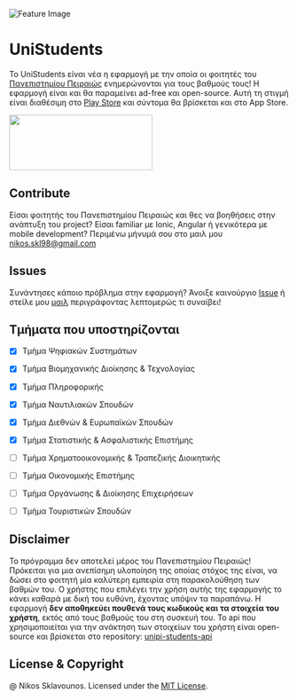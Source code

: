 ![Feature Image](https://user-images.githubusercontent.com/25327910/66042750-04967d00-e526-11e9-818f-c602576b128a.png)

# UniStudents

Το UniStudents είναι νέα η εφαρμογή με την οποία οι φοιτητές του [Πανεπιστημίου Πειραιώς](https://www.unipi.gr/unipi/el/) ενημερώνονται για τους βαθμούς τους! Η εφαρμογή είναι και θα παραμείνει ad-free και open-source. Αυτή τη στιγμή είναι διαθέσιμη στο [Play Store](https://play.google.com/store/apps/details?id=com.unipi.students) και σύντομα θα βρίσκεται και στο App Store.

<a href="https://play.google.com/store/apps/details?id=com.unipi.students"><img src="https://user-images.githubusercontent.com/25327910/66043476-ec276200-e527-11e9-95a4-bf76bbced9ab.png" width="258" height="100"></a>

## Contribute

Είσαι φοιτητής του Πανεπιστημίου Πειραιώς και θες να βοηθήσεις στην ανάπτυξη του project? Είσαι familiar με Ionic, Angular ή γενικότερα με mobile development? Περιμένω μήνυμά σου στο μαιλ μου nikos.skl98@gmail.com

## Issues

Συνάντησες κάποιο πρόβλημα στην εφαρμογή? Άνοιξε καινούργιο [Issue](https://github.com/NickSklA/unistudents/issues) ή στείλε μου [μαιλ](mailto:nikos.skl98@gmail.com) περιγράφοντας λεπτομερώς τι συναίβει! 

## Τμήματα που υποστηρίζονται

- [x] Τμήμα Ψηφιακών Συστημάτων
- [x] Τμήμα Βιομηχανικής Διοίκησης & Τεχνολογίας
- [x] Τμήμα Πληροφορικής
- [x] Τμήμα Ναυτιλιακών Σπουδών
- [x] Τμήμα Διεθνών & Ευρωπαϊκών Σπουδών
- [x] Τμήμα Στατιστικής & Ασφαλιστικής Επιστήμης
- [ ] Τμήμα Χρηματοοικονομικής & Τραπεζικής Διοικητικής
- [ ] Τμήμα Οικονομικής Επιστήμης
- [ ] Τμήμα Οργάνωσης & Διοίκησης Επιχειρήσεων
- [ ] Τμήμα Τουριστικών Σπουδών


## Disclaimer

Το πρόγραμμα δεν αποτελεί μέρος του Πανεπιστημίου Πειραιώς! Πρόκειται για μια ανεπίσημη υλοποίηση της οποίας στόχος της είναι, να δώσει στο φοιτητή μία καλύτερη εμπειρία στη παρακολούθηση των βαθμών του. Ο χρήστης που επιλέγει την χρήση αυτής της εφαρμογής το κάνει καθαρά με δική του ευθύνη, έχοντας υπόψιν τα παραπάνω. Η εφαρμογή **δεν αποθηκεύει πουθενά τους κωδικούς και τα στοιχεία του χρήστη**, εκτός από τους βαθμούς του στη συσκευή του. Το api που χρησιμοποιείται για την ανάκτηση των στοιχείων του χρήστη είναι open-source και βρίσκεται στο repository: [unipi-students-api](https://github.com/NickSklA/unipi-students-api)

## License & Copyright

@ Nikos Sklavounos. Licensed under the [MIT License](LICENSE).
